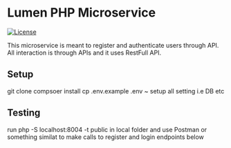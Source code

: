 # Lumen PHP Microservice

[![License](https://img.shields.io/packagist/l/laravel/framework)](https://packagist.org/packages/laravel/lumen-framework)

This microservice is meant to register and authenticate users through API. All interaction is through APIs and it uses RestFull API.

## Setup
git clone
compsoer install
cp .env.example .env ~ setup all setting i.e DB etc

## Testing
run php -S localhost:8004 -t public in local folder and use Postman or something similat to make calls to register and login endpoints below
